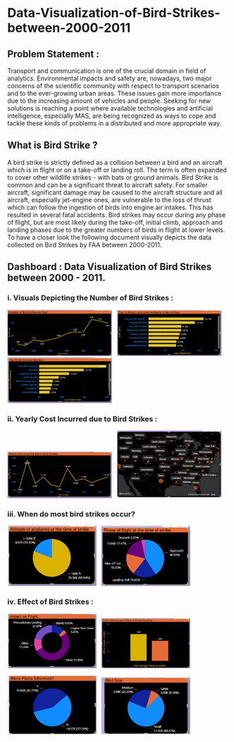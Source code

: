 # Data-Visualization-of-Bird-Strikes-between-2000-2011
<html>
  <body>
    <h2>Problem Statement : </h2>
    <p>Transport and communication is one of the crucial domain in field of analytics.
Environmental impacts and safety are, nowadays, two major concerns of the scientific
community with respect to transport scenarios and to the ever-growing urban areas.
These issues gain more importance due to the increasing amount of vehicles and people.
Seeking for new solutions is reaching a point where available technologies and artificial
intelligence, especially MAS, are being recognized as ways to cope and tackle these
kinds of problems in a distributed and more appropriate way.</p>
<h2>What is Bird Strike ?</h2>
<p>A bird strike is strictly defined as a collision between a bird and an aircraft which is in
flight or on a take-off or landing roll. The term is often expanded to cover other wildlife
strikes - with bats or ground animals. Bird Strike is common and can be a significant
threat to aircraft safety. For smaller aircraft, significant damage may be caused to the
aircraft structure and all aircraft, especially jet-engine ones, are vulnerable to the loss of
thrust which can follow the ingestion of birds into engine air intakes. This has resulted in
several fatal accidents. Bird strikes may occur during any phase of flight, but are most
likely during the take-off, initial climb, approach and landing phases due to the greater
numbers of birds in flight at lower levels. To have a closer look the following document
visually depicts the data collected on Bird Strikes by FAA between 2000-2011.</p>
    <h2>Dashboard : Data Visualization of Bird Strikes between 2000 - 2011.</h2>
   <div><p><h3>i. Visuals Depicting the Number of Bird Strikes :</h3><img src ="https://github.com/iamaakashpal/Data-Visualization-of-Bird-Strikes-between-2000-2011/blob/main/Images/Number%20of%20Bird%20Strikes%20by%20Year.PNG" width="47%">&nbsp;&nbsp;&nbsp;</img><img src = "https://github.com/iamaakashpal/Data-Visualization-of-Bird-Strikes-between-2000-2011/blob/main/Images/Top%2010%20Airport%20with%20most%20incidents%20of%20bird%20strikes.PNG" width="47%"></img><img src = "https://github.com/iamaakashpal/Data-Visualization-of-Bird-Strikes-between-2000-2011/blob/main/Images/Top%2010%20US%20Airlines%20Operator.PNG" width="47%"></img></p></div>
    
   <div><p><h3>ii. Yearly Cost Incurred due to Bird Strikes :</h3><img src ="https://github.com/iamaakashpal/Data-Visualization-of-Bird-Strikes-between-2000-2011/blob/main/Images/Yearly%20Cost%20Incurred%20due%20to%20Bird%20Strikes.PNG" width="47%"  height="500%">&nbsp;&nbsp;&nbsp;<img src ="https://github.com/iamaakashpal/Data-Visualization-of-Bird-Strikes-between-2000-2011/blob/main/Images/Map.PNG" width="47%"></p></div>    
   
   <div><p><h3>iii. When do most bird strikes occur? </h3><img src ="https://github.com/iamaakashpal/Data-Visualization-of-Bird-Strikes-between-2000-2011/blob/main/Images/Altitude%20of%20Airplanes%20at%20the%20time%20of%20Strike.PNG" width="40%">&nbsp;&nbsp;&nbsp;</img><img src="https://github.com/iamaakashpal/Data-Visualization-of-Bird-Strikes-between-2000-2011/blob/main/Images/Phase%20of%20flight%20at%20the%20time%20of%20Strike.PNG" width="40%"></img></p></div>
    
   <div><p><h3>iv. Effect of Bird Strikes : </h3><img src ="https://github.com/iamaakashpal/Data-Visualization-of-Bird-Strikes-between-2000-2011/blob/main/Images/Impact%20on%20Flight.PNG" width="40%"></img>&nbsp;&nbsp;&nbsp;<img src="https://github.com/iamaakashpal/Data-Visualization-of-Bird-Strikes-between-2000-2011/blob/main/Images/Prior%20Warning%20and%20Effect%20of%20Strike%20Relation.PNG" width="40%"></img></p></div>
   <div><img src="https://github.com/iamaakashpal/Data-Visualization-of-Bird-Strikes-between-2000-2011/blob/main/Images/Were%20Pilots%20Informed.PNG" width="40%">&nbsp;&nbsp;&nbsp;<img src="https://github.com/iamaakashpal/Data-Visualization-of-Bird-Strikes-between-2000-2011/blob/main/Images/Bird%20Size.PNG" width="40%"><div>
</body>
</html>
